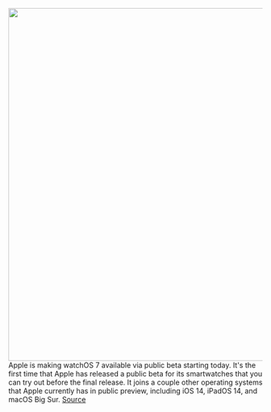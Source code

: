 <img src='https://cdn.vox-cdn.com/thumbor/rBaJ-ZRvfKfFZDWpuKXy3P5t6fs=/0x0:2040x1360/1200x800/filters:focal(857x517:1183x843)/cdn.vox-cdn.com/uploads/chorus_image/image/67182364/vpavic_190913_3669_0258.0.jpg' width='700px' /><br/>
Apple is making watchOS 7 available via public beta starting today. It's the first time that Apple has released a public beta for its smartwatches that you can try out before the final release. It joins a couple other operating systems that Apple currently has in public preview, including iOS 14, iPadOS 14, and macOS Big Sur.
<a href='https://www.theverge.com/21361788/new-watchos-7-public-beta-software-apple-watch-series-3-4-5-install'> Source <a/>